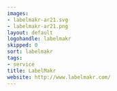 ```yaml
---
images:
- labelmakr-ar21.svg
- labelmakr-ar21.png
layout: default
logohandle: labelmakr
skipped: 0
sort: labelmakr
tags:
- service
title: LabelMakr
website: http://www.labelmakr.com/
---
```

